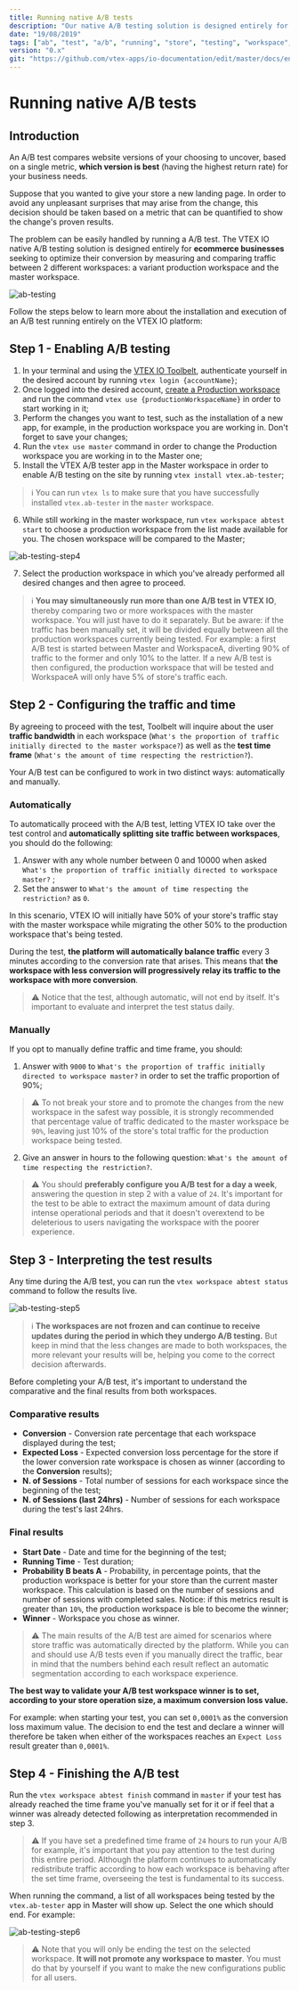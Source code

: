 ```yaml
---
title: Running native A/B tests
description: "Our native A/B testing solution is designed entirely for ecommerce businesses seeking to optimize their conversion by measuring and comparing traffic between a variant workspace and the master."
date: "19/08/2019"
tags: ["ab", "test", "a/b", "running", "store", "testing", "workspace", "native"]
version: "0.x"
git: "https://github.com/vtex-apps/io-documentation/edit/master/docs/en/Recipes/store/running-native-ab-testing.md"
---
```


# Running native A/B tests

## Introduction
  
An A/B test compares website versions of your choosing to uncover, based on a single metric, **which version is best** (having the highest return rate) for your business needs. 

Suppose that you wanted to give your store a new landing page. In order to avoid any unpleasant surprises that may arise from the change, this decision should be taken based on a metric that can be quantified to show the change's proven results.

The problem can be easily handled by running a A/B test. The VTEX IO native A/B testing solution is designed entirely for **ecommerce businesses** seeking to optimize their conversion by measuring and comparing traffic between 2 different workspaces: a variant production workspace and the master workspace.

![ab-testing](https://user-images.githubusercontent.com/52087100/64129197-21a62780-cd91-11e9-86f9-1ec8a3d2e2c8.png)

Follow the steps below to learn more about the installation and execution of an A/B test running entirely on the VTEX IO platform:

## Step 1 - Enabling A/B testing

1. In your terminal and using the [VTEX IO Toolbelt](https://vtex.io/docs/recipes/development/vtex-io-cli-installment-and-command-reference), authenticate yourself in the desired account by running `vtex login {accountName}`;
2. Once logged into the desired account, [create a Production workspace](https://vtex.io/docs/recipes/development/creating-a-production-workspace) and run the command `vtex use {productionWorkspaceName}` in order to start working in it;
3. Perform the changes you want to test, such as the installation of a new app, for example, in the production workspace you are working in. Don't forget to save your changes;
4. Run the `vtex use master` command in order to change the Production workspace you are working in to the Master one;
5. Install the VTEX A/B tester app in the Master workspace in order to enable A/B testing on the site by running `vtex install vtex.ab-tester`;

>ℹ️ You can run `vtex ls` to make sure that you have successfully installed `vtex.ab-tester`  in the `master` workspace.

6. While still working in the master workspace, run `vtex workspace abtest start` to choose a production workspace from the list made available for you. The chosen workspace will be compared to the Master;
  
![ab-testing-step4](https://user-images.githubusercontent.com/52087100/64129583-50bd9880-cd93-11e9-8b80-f1fe4cad943b.png)

7. Select the production workspace in which you've already performed all desired changes and then agree to proceed.

>ℹ️ **You may simultaneously run more than one A/B test in VTEX IO**, thereby comparing two or more  workspaces with the master workspace. You will just have to do it separately. But be aware: if the traffic has been manually set, it will be divided equally between all the production workspaces currently being tested. For example: a first A/B test is started between Master and WorkspaceA, diverting 90% of traffic to the former and only 10% to the latter. If a new A/B test is then configured, the production workspace that will be tested and WorkspaceA will only have 5% of store's traffic each.

## Step 2 - Configuring the traffic and time

By agreeing to proceed with the test, Toolbelt will inquire about the user **traffic bandwidth** in each workspace (`What's the proportion of traffic initially directed to the master workspace?`) as well as the **test time frame** (`What's the amount of time respecting the restriction?`).

Your A/B test can be configured to work in two distinct ways: automatically and manually.

### Automatically

To automatically proceed with the A/B test, letting VTEX IO take over the test control and **automatically splitting site traffic between workspaces**, you should do the following: 

1. Answer with any whole number between 0 and 10000 when asked `What's the proportion of traffic initially directed to workspace master?` ;
2. Set the answer to `What's the amount of time respecting the restriction?` as `0`.

In this scenario, VTEX IO will initially have 50% of your store's traffic stay with the master workspace while migrating the other 50% to the production workspace that's being tested.

During the test, **the platform will automatically balance traffic** every 3 minutes according to the conversion rate that arises. This means that **the workspace with less conversion will progressively relay its traffic to the workspace with more conversion**. 

>⚠️ Notice that the test, although automatic, will not end by itself. It's important to evaluate and interpret the test status daily.

### Manually 

If you opt to manually define traffic and time frame, you should:

1. Answer with `9000` to `What's the proportion of traffic initially directed to workspace master?` in order to set the traffic proportion of 90%;

>⚠️ To not break your store and to promote the changes from the new workspace in the safest way possible, it is strongly recommended that percentage value of traffic dedicated to the master workspace be `90%`, leaving just 10% of the store's total traffic for the production workspace being tested.

2. Give an answer in hours to the following question: `What's the amount of time respecting the restriction?`.

>⚠️ You should **preferably configure you A/B test for a day a week**, answering the question in step 2 with a value of `24`. It's important for the test to be able to extract the maximum amount of data during intense operational periods and that it doesn't overextend to be deleterious to users navigating the workspace with the poorer experience.

## Step 3 - Interpreting the test results

Any time during the A/B test, you can run the `vtex workspace abtest status` command to follow the results live.

![ab-testing-step5](https://user-images.githubusercontent.com/52087100/64129599-69c64980-cd93-11e9-85fd-575665fbf532.png)

>ℹ️ **The workspaces are not frozen and can continue to receive updates during the period in which they undergo A/B testing.** But keep in mind that the less changes are made to both workspaces, the more relevant your results will be, helping you come to the correct decision afterwards.

Before completing your A/B test, it's important to understand the comparative and the final results from both workspaces.

### Comparative results

- **Conversion** - Conversion rate percentage that each workspace displayed during the test;
- **Expected Loss** - Expected conversion loss percentage for the store if the lower conversion rate workspace is chosen as winner (according to the **Conversion** results);
- **N. of Sessions** - Total number of sessions for each workspace since the beginning of the test;
- **N. of Sessions (last 24hrs)** - Number of sessions for each workspace during the test's last 24hrs.

### Final results

- **Start Date** - Date and time for the beginning of the test;
- **Running Time** - Test duration;
- **Probability B beats A** - Probability, in percentage points, that the production workspace is better for your store than the current master workspace. This calculation is based on the number of sessions and number of sessions with completed sales. Notice: if this metrics result is greater than `10%`, the production workspace is ble to become the winner;
- **Winner** - Workspace you chose as winner. 

>⚠️ The main results of the A/B test are aimed for scenarios where store traffic was automatically directed by the platform. While you can and should use A/B tests even if you manually direct the traffic, bear in mind that the numbers behind each result reflect an automatic segmentation according to each workspace experience.

**The best way to validate your A/B test workspace winner is to set, according to your store operation size, a maximum conversion loss value.**

For example: when starting your test, you can set `0,0001%` as the conversion loss maximum value. The decision to end the test and declare a winner will therefore be taken when either of the workspaces reaches an `Expect Loss` result greater than `0,0001%`.

## Step 4 - Finishing the A/B test

Run the `vtex workspace abtest finish` command in `master` if your test has already reached the time frame you've manually set for it or if feel that a winner was already detected following as interpretation recommended in step 3.

>⚠️ If you have set a predefined time frame of `24` hours to run your A/B for example, it's important that you pay attention to the test during this entire period. Although the platform continues to automatically redistribute traffic according to how each workspace is behaving after the set time frame, overseeing the test is fundamental to its success.

When running the command, a list of all workspaces being tested by the `vtex.ab-tester` app in Master will show up. Select the one which should end. For example:

![ab-testing-step6](https://user-images.githubusercontent.com/52087100/64129622-a7c36d80-cd93-11e9-9b77-9a0bae552439.png)

>⚠️ Note that you will only be ending the test on the selected workspace. **It will not promote any workspace to master**. You must do that by yourself if you want to make the new configurations public for all users.
